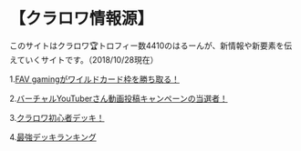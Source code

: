 # 【クラロワ情報源】
このサイトはクラロワ🏆トロフィー数4410のはるーんが、新情報や新要素を伝えていくサイトです。（2018/10/28現在）


1.[FAV gamingがワイルドカード枠を勝ち取る！](/kurarowanoshinjyouhou)
 
2.[バーチャルYouTuberさん動画投稿キャンペーンの当選者！](/vyoutubercampaigntousensya)

3.[クラロワ初心者デッキ！](/kurarowasyoshinsya)

4.[最強デッキランキング](/)
